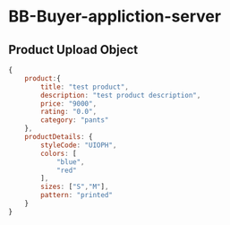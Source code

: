 # BB-Buyer-appliction-server

## Product Upload Object

```JavaScript
{
    product:{
        title: "test product",
        description: "test product description",
        price: "9000",
        rating: "0.0",
        category: "pants"
    },
    productDetails: {
        styleCode: "UIOPH",
        colors: [
            "blue",
            "red"
        ],
        sizes: ["S","M"],
        pattern: "printed"
    }
}

```
